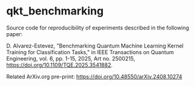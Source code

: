 # qkt_benchmarking
Source code for reproducibility of experiments described in the following paper:

D. Alvarez-Estevez, "Benchmarking Quantum Machine Learning Kernel Training for Classification Tasks," in IEEE Transactions on Quantum Engineering, vol. 6, pp. 1-15, 2025, Art no. 2500215, https://doi.org/10.1109/TQE.2025.3541882.

Related ArXiv.org pre-print: https://doi.org/10.48550/arXiv.2408.10274
